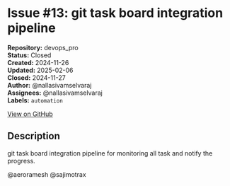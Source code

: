# Issue #13: git task board integration pipeline

**Repository:** devops_pro  
**Status:** Closed  
**Created:** 2024-11-26  
**Updated:** 2025-02-06  
**Closed:** 2024-11-27  
**Author:** @nallasivamselvaraj  
**Assignees:** @nallasivamselvaraj  
**Labels:** `automation`  

[View on GitHub](https://github.com/Simtestlab/devops_pro/issues/13)

## Description

git task board integration pipeline for monitoring all task and notify the progress.

@aeroramesh @sajimotrax 